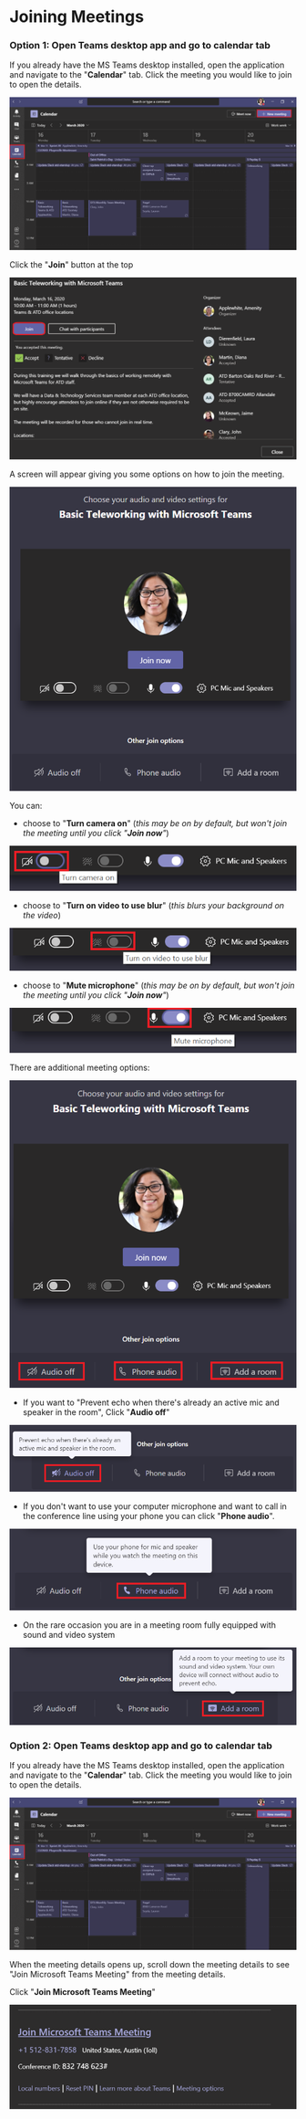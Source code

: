 # Joining Meetings

### Option 1: Open Teams desktop app and go to calendar tab

If you already have the MS Teams desktop installed, open the application and navigate to the "**Calendar**" tab. Click the meeting you would like to join to open the details.

![](../../.gitbook/assets/image%20%2854%29.png)

Click the "**Join**" button at the top 

![](../../.gitbook/assets/image%20%2814%29.png)

A screen will appear giving you some options on how to join the meeting.  

![](../../.gitbook/assets/image%20%2882%29.png)

You can: 

* choose to "**Turn camera on**" \(_this may be on by default, but won't join the meeting until you click "**Join now**"_\) 

![](../../.gitbook/assets/image%20%287%29.png)

* choose to "**Turn on video to use blur**" \(_this blurs your background on the video_\)

![](../../.gitbook/assets/image%20%2821%29.png)

* choose to "**Mute microphone**" \(_this may be on by default, but won't join the meeting until you click "**Join now**"_\) 

![](../../.gitbook/assets/image%20%2883%29.png)

There are additional meeting options: 

![](../../.gitbook/assets/image%20%2878%29.png)

* If you want to "Prevent echo when there's already an active mic and speaker in the room", Click "**Audio off**" 

![](../../.gitbook/assets/image%20%2861%29.png)

* If you don't want to use your computer microphone and want to call in the conference line using your phone you can click "**Phone audio**".  

![](../../.gitbook/assets/image%20%2898%29.png)

* On the rare occasion you are in a meeting room fully equipped with sound and video system

![](../../.gitbook/assets/image%20%2856%29.png)

### Option 2: Open Teams desktop app and go to calendar tab

If you already have the MS Teams desktop installed, open the application and navigate to the "**Calendar**" tab. Click the meeting you would like to join to open the details.

![](../../.gitbook/assets/image%20%2830%29.png)

When the meeting details opens up, scroll down the meeting details to see "Join Microsoft Teams Meeting" from the meeting details. 

Click "**Join Microsoft Teams Meeting**"

![](../../.gitbook/assets/image%20%2828%29.png)



